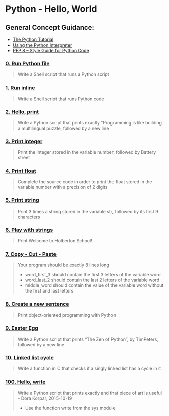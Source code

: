 # Python - Hello, World
## General Concept Guidance:
* [The Python Tutorial](https://docs.python.org/3.4/tutorial/index.html)
* [Using the Python Interpreter](https://docs.python.org/3.4/tutorial/interpreter.html)
* [PEP 8 – Style Guide for Python Code](https://www.python.org/dev/peps/pep-0008/)
### [0. Run Python file](./0-run)
> Write a Shell script that runs a Python script
### [1. Run inline](./1-run_inline)
> Write a Shell script that runs Python code
### [2. Hello, print](./2-print.py)
> Write a Python script that prints exactly \"Programming is like building a multilingual puzzle, followed by a new line
### [3. Print integer](./3-print_number.py)
> Print the integer stored in the variable number, followed by Battery street
### [4. Print float](./4-print_float.py)
> Complete the source code in order to print the float stored in the variable number with a precision of 2 digits
### [5. Print string](./5-print_string.py)
> Print 3 times a string stored in the variable str, followed by its first 9 characters
### [6. Play with strings](./6-concat.py)
> Print Welcome to Holberton School!
### [7. Copy - Cut - Paste](./7-edges.py)
> Your program should be exactly 8 lines long
> * word_first_3 should contain the first 3 letters of the variable word
> * word_last_2 should contain the last 2 letters of the variable word
> * middle_word should contain the value of the variable word without the first and last letters
### [8. Create a new sentence](./8-concat_edges.py)
> Print object-oriented programming with Python
### [9. Easter Egg](./9-easter_egg.py)
> Write a Python script that prints “The Zen of Python”, by TimPeters, followed by a new line
### [10. Linked list cycle](./10-check_cycle.c)
> Write a function in C that checks if a singly linked list has a cycle in it
### [100. Hello, write](./100-write.py)
> Write a Python script that prints exactly and that piece of art is useful - Dora Korpar, 2015-10-19
> * Use the function write from the sys module